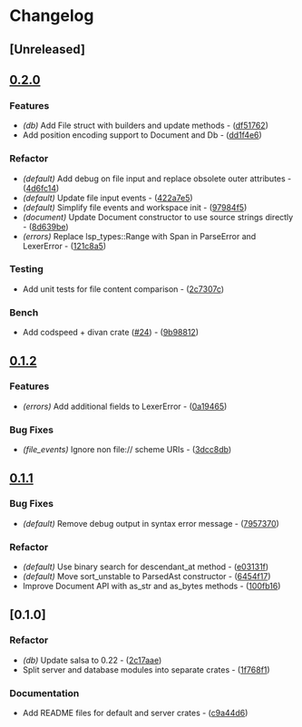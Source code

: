 # Changelog

## [Unreleased]

## [0.2.0](https://github.com/adclz/auto-lsp/compare/auto-lsp-default-v0.1.2...auto-lsp-default-v0.2.0)

### Features

- *(db)* Add File struct with builders and update methods - ([df51762](https://github.com/adclz/auto-lsp/commit/df51762b814209842bfaf16d5b7af951a7c0e9e0))
- Add position encoding support to Document and Db - ([dd1f4e6](https://github.com/adclz/auto-lsp/commit/dd1f4e6a90451cdd8ee5b0b466650828e51bca2d))

### Refactor

- *(default)* Add debug on file input and replace obsolete outer attributes - ([4d6fc14](https://github.com/adclz/auto-lsp/commit/4d6fc146b5d0659332ba94363bdb7043fec2ef61))
- *(default)* Update file input events - ([422a7e5](https://github.com/adclz/auto-lsp/commit/422a7e5715f8e377f595330dfb31a4f245744e39))
- *(default)* Simplify file events and workspace init - ([97984f5](https://github.com/adclz/auto-lsp/commit/97984f5f6afa5b1330868a2b03596cefc1b5c253))
- *(document)* Update Document constructor to use source strings directly - ([8d639be](https://github.com/adclz/auto-lsp/commit/8d639be29c20302400b8e84921d980c4cd129e6a))
- *(errors)* Replace lsp_types::Range with Span in ParseError and LexerError - ([121c8a5](https://github.com/adclz/auto-lsp/commit/121c8a5c761c290e1c6a39f3834ccd164e258132))

### Testing

- Add unit tests for file content comparison - ([2c7307c](https://github.com/adclz/auto-lsp/commit/2c7307c5afb1ec21c8b667a0827fe20f15bb670d))

### Bench

- Add codspeed + divan crate ([#24](https://github.com/adclz/auto-lsp/pull/24)) - ([9b98812](https://github.com/adclz/auto-lsp/commit/9b988120f4e086047c039c7a6c526c8348cd6054))


## [0.1.2](https://github.com/adclz/auto-lsp/compare/auto-lsp-default-v0.1.1...auto-lsp-default-v0.1.2)

### Features

- *(errors)* Add additional fields to LexerError - ([0a19465](https://github.com/adclz/auto-lsp/commit/0a194651f158a520594e941e5953e1462c1b7bee))

### Bug Fixes

- *(file_events)* Ignore non file:// scheme URIs - ([3dcc8db](https://github.com/adclz/auto-lsp/commit/3dcc8db9b21bb9bf69053d9ed4e50bf79ae0fd84))


## [0.1.1](https://github.com/adclz/auto-lsp/compare/auto-lsp-default-v0.1.0...auto-lsp-default-v0.1.1)

### Bug Fixes

- *(default)* Remove debug output in syntax error message - ([7957370](https://github.com/adclz/auto-lsp/commit/7957370bcef7e37a39789489a2692576a0443a94))

### Refactor

- *(default)* Use binary search for descendant_at method - ([e03131f](https://github.com/adclz/auto-lsp/commit/e03131f6d78a05189ed42c3d8dcf2b6fc51abf51))
- *(default)* Move sort_unstable to ParsedAst constructor - ([6454f17](https://github.com/adclz/auto-lsp/commit/6454f1767958a7586cbab172d4a778b49c9f4528))
- Improve Document API with as_str and as_bytes methods - ([100fb16](https://github.com/adclz/auto-lsp/commit/100fb161f24ab255f0465535abc120d5869f376b))


## [0.1.0]

### Refactor

- *(db)* Update salsa to 0.22 - ([2c17aae](https://github.com/adclz/auto-lsp/commit/2c17aae321a8e40e5ff70fc5640cb9ced5e45bcc))
- Split server and database modules into separate crates - ([1f768f1](https://github.com/adclz/auto-lsp/commit/1f768f12695e1ca2001bd1e1964a3528f71ac26b))

### Documentation

- Add README files for default and server crates - ([c9a44d6](https://github.com/adclz/auto-lsp/commit/c9a44d61052a139be4f12b51bf6e98725478eba2))


